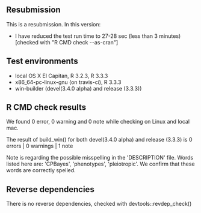 ## Resubmission
This is a resubmission. In this version:

* I have reduced the test run time to 27-28 sec (less than 3 minutes) [checked with "R CMD check --as-cran"]

## Test environments
* local OS X El Capitan, R 3.2.3, R 3.3.3
* x86_64-pc-linux-gnu (on travis-ci), R 3.3.3
* win-builder (devel(3.4.0 alpha) and release (3.3.3))

## R CMD check results

We found 0 error, 0 warning and 0 note while checking on Linux and local mac.

The result of build_win() for both devel(3.4.0 alpha) and release (3.3.3) is 
0 errors | 0 warnings | 1 note

Note is regarding the possible misspelling in the 'DESCRIPTION' file. Words listed here are: 'CPBayes', 'phenotypes', 'pleiotropic'. We confirm that these words are correctly spelled.

## Reverse dependencies

There is no reverse dependencies, checked with devtools::revdep_check()

